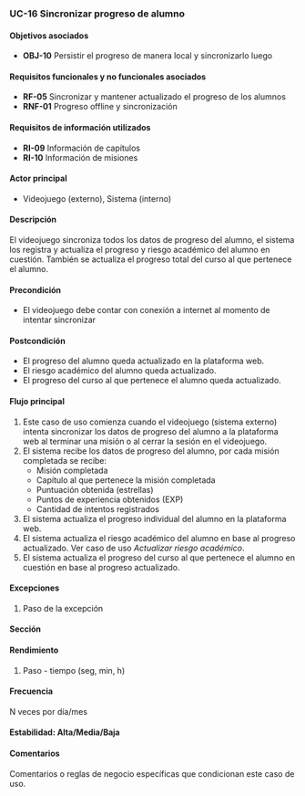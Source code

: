 ### UC-16 Sincronizar progreso de alumno

#### Objetivos asociados

- **OBJ-10** Persistir el progreso de manera local y sincronizarlo luego

#### Requisitos funcionales y no funcionales asociados

- **RF-05** Sincronizar y mantener actualizado el progreso de los alumnos
- **RNF-01** Progreso offline y sincronización

#### Requisitos de información utilizados

- **RI-09** Información de capítulos
- **RI-10** Información de misiones

#### Actor principal

- Videojuego (externo), Sistema (interno)

#### Descripción

El videojuego sincroniza todos los datos de progreso del alumno, el sistema los registra y actualiza el progreso y riesgo académico del alumno en cuestión. También se actualiza el progreso total del curso al que pertenece el alumno.

#### Precondición

- El videojuego debe contar con conexión a internet al momento de intentar sincronizar

#### Postcondición

- El progreso del alumno queda actualizado en la plataforma web.
- El riesgo académico del alumno queda actualizado.
- El progreso del curso al que pertenece el alumno queda actualizado.

#### Flujo principal

1. Este caso de uso comienza cuando el videojuego (sistema externo) intenta sincronizar los datos de progreso del alumno a la plataforma web al terminar una misión o al cerrar la sesión en el videojuego.
2. El sistema recibe los datos de progreso del alumno, por cada misión completada se recibe:
   - Misión completada
   - Capítulo al que pertenece la misión completada
   - Puntuación obtenida (estrellas)
   - Puntos de experiencia obtenidos (EXP)
   - Cantidad de intentos registrados
3. El sistema actualiza el progreso individual del alumno en la plataforma web.
4. El sistema actualiza el riesgo académico del alumno en base al progreso actualizado. Ver caso de uso *Actualizar riesgo académico*.
5. El sistema actualiza el progreso del curso al que pertenece el alumno en cuestión en base al progreso actualizado.

#### Excepciones

1. Paso de la excepción

#### Sección

#### Rendimiento

1. Paso - tiempo (seg, min, h)

#### Frecuencia

N veces por día/mes

#### Estabilidad: Alta/Media/Baja

#### Comentarios
Comentarios o reglas de negocio específicas que condicionan este caso de uso.
